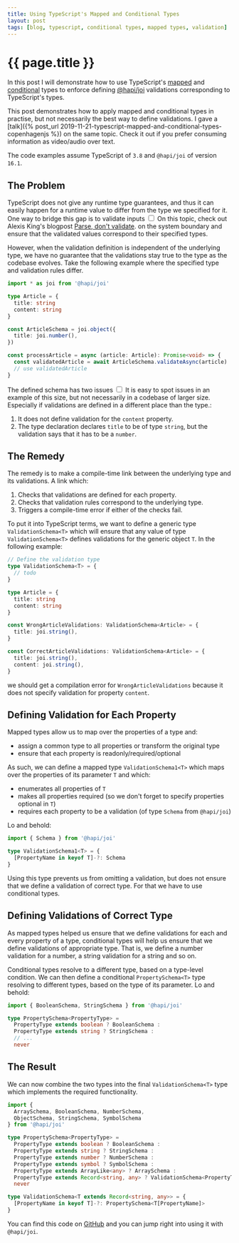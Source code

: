 ```yaml
---
title: Using TypeScript's Mapped and Conditional Types
layout: post
tags: [blog, typescript, conditional types, mapped types, validation]
---
```


# {{ page.title }}

In this post I will demonstrate how to use TypeScript's [mapped](https://www.typescriptlang.org/docs/handbook/advanced-types.html#mapped-types) and [conditional](https://www.typescriptlang.org/docs/handbook/advanced-types.html#conditional-types) types to enforce defining [@hapi/joi](https://hapi.dev/module/joi/) validations corresponding to TypeScript's types.

This post demonstrates how to apply mapped and conditional types in practise, but not necessarily the best way to define validations.
I gave a [talk]({% post_url 2019-11-21-typescript-mapped-and-conditional-types-copenhagenjs %}) on the same topic.
Check it out if you prefer consuming information as video/audio over text.

The code examples assume TypeScript of `3.8` and `@hapi/joi` of version `16.1`.

## The Problem

TypeScript does not give any runtime type guarantees, and thus it can easily happen for a runtime value to differ from the type we specified for it.
One way to bridge this gap is to validate inputs<label for="sn-parse-validate" class="margin-toggle sidenote-number"></label>
<input type="checkbox" id="sn-parse-validate" class="margin-toggle"/>
<span class="sidenote" id="sn-parse-validate">On this topic, check out Alexis King's blogpost [Parse, don't validate](https://lexi-lambda.github.io/blog/2019/11/05/parse-don-t-validate/).</span>
on the system boundary and ensure that the validated values correspond to their specified types.

However, when the validation definition is independent of the underlying type, we have no guarantee that the validations stay true to the type as the codebase evolves.
Take the following example where the specified type and validation rules differ.

```typescript
import * as joi from '@hapi/joi'

type Article = {
  title: string
  content: string
}

const ArticleSchema = joi.object({
  title: joi.number(),
})

const processArticle = async (article: Article): Promise<void> => {
  const validatedArticle = await ArticleSchema.validateAsync(article)
  // use validatedArticle
}
```

The defined schema has two issues<label for="sn-large-codebase" class="margin-toggle sidenote-number"></label>
<input type="checkbox" id="sn-large-codebase" class="margin-toggle"/>
<span class="sidenote" id="sn-large-codebase">It is easy to spot issues in an example of this size, but not necessarily in a codebase of larger size. Especially if validations are defined in a different place than the type.</span>:

1. It does not define validation for the `content` property.
1. The type declaration declares `title` to be of type `string`, but the validation says that it has to be a `number`.

## The Remedy

The remedy is to make a compile-time link between the underlying type and its validations. A link which:
1. Checks that validations are defined for each property.
1. Checks that validation rules correspond to the underlying type.
1. Triggers a compile-time error if either of the checks fail.

To put it into TypeScript terms, we want to define a generic type `ValidationSchema<T>` which will ensure that any value of type `ValidationSchema<T>` defines validations for the generic object `T`. In the following example:

```typescript
// Define the validation type
type ValidationSchema<T> = {
  // todo
}

type Article = {
  title: string
  content: string
}

const WrongArticleValidations: ValidationSchema<Article> = {
  title: joi.string(),
}

const CorrectArticleValidations: ValidationSchema<Article> = {
  title: joi.string(),
  content: joi.string(),
}
```

we should get a compilation error for `WrongArticleValidations` because it does not specify validation for property `content`.

## Defining Validation for Each Property

Mapped types allow us to map over the properties of a type and:
- assign a common type to all properties or transform the original type
- ensure that each property is readonly/required/optional

As such, we can define a mapped type `ValidationSchema1<T>` which maps over the properties of its parameter `T` and which:
- enumerates all properties of `T`
- makes all properties required (so we don't forget to specify properties optional in `T`)
- requires each property to be a validation (of type `Schema` from `@hapi/joi`)

Lo and behold:

```typescript
import { Schema } from '@hapi/joi'

type ValidationSchema1<T> = {
  [PropertyName in keyof T]-?: Schema
}
```

Using this type prevents us from omitting a validation, but does not ensure that we define a validation of correct type.
For that we have to use conditional types.

## Defining Validations of Correct Type

As mapped types helped us ensure that we define validations for each and every property of a type, conditional types will help us ensure that we define validations of appropriate type.
That is, we define a number validation for a number, a string validation for a string and so on.

Conditional types resolve to a different type, based on a type-level condition.
We can then define a conditional `PropertySchema<T>` type resolving to different types, based on the type of its parameter. Lo and behold:

```typescript
import { BooleanSchema, StringSchema } from '@hapi/joi' 

type PropertySchema<PropertyType> =
  PropertyType extends boolean ? BooleanSchema :
  PropertyType extends string ? StringSchema :
  // ...
  never
```

## The Result

We can now combine the two types into the final `ValidationSchema<T>` type which implements the required functionality. 

```typescript
import {
  ArraySchema, BooleanSchema, NumberSchema,
  ObjectSchema, StringSchema, SymbolSchema
} from '@hapi/joi'

type PropertySchema<PropertyType> =
  PropertyType extends boolean ? BooleanSchema :
  PropertyType extends string ? StringSchema :
  PropertyType extends number ? NumberSchema :
  PropertyType extends symbol ? SymbolSchema :
  PropertyType extends ArrayLike<any> ? ArraySchema :
  PropertyType extends Record<string, any> ? ValidationSchema<PropertyType> :
  never

type ValidationSchema<T extends Record<string, any>> = {
  [PropertyName in keyof T]-?: PropertySchema<T[PropertyName]>
}
```

You can find this code on [GitHub](https://github.com/pavelkucera/pavelkucera.github.io/blob/master/assets/posts/using-typescripts-mapped-and-conditional-types/code.ts) and you can jump right into using it with `@hapi/joi`.
